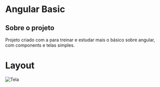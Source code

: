 
# Angular Basic

## Sobre o projeto
Projeto criado com a para treinar e estudar mais o básico sobre angular, com components e telas simples.

# Layout 
![Tela](imgs/2.png)